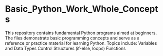# Basic_Python_Work_Whole_Concepts
This repository contains fundamental Python programs aimed at beginners. The files demonstrate basic programming concepts and serve as a reference or practice material for learning Python. Topics include:  Variables and Data Types Control Structures (if-else, loops) Functions 
